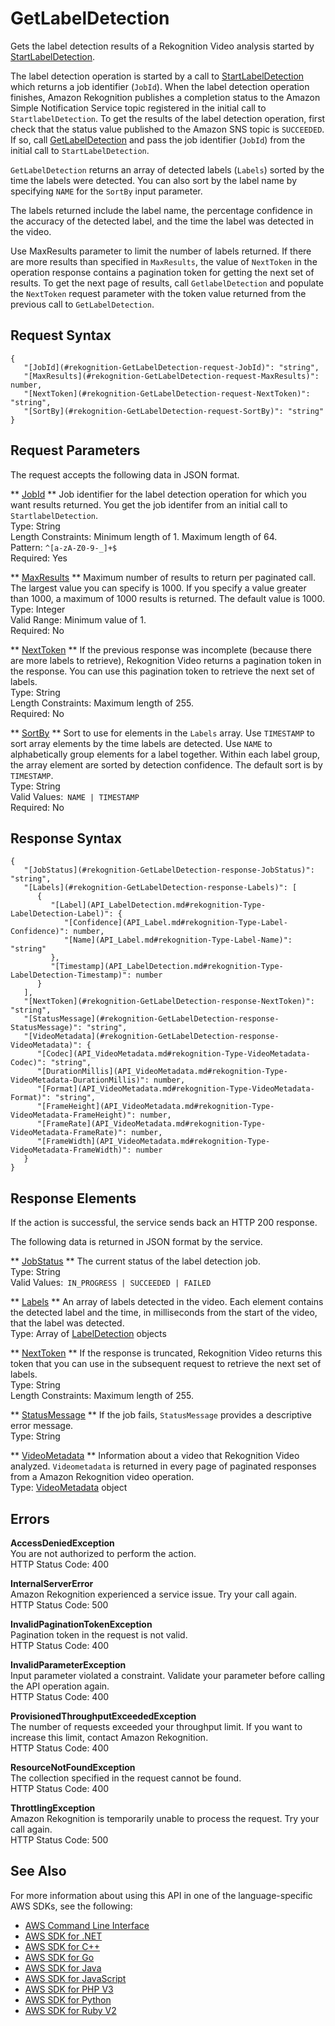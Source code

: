 # GetLabelDetection<a name="API_GetLabelDetection"></a>

Gets the label detection results of a Rekognition Video analysis started by [StartLabelDetection](API_StartLabelDetection.md)\. 

The label detection operation is started by a call to [StartLabelDetection](API_StartLabelDetection.md) which returns a job identifier \(`JobId`\)\. When the label detection operation finishes, Amazon Rekognition publishes a completion status to the Amazon Simple Notification Service topic registered in the initial call to `StartlabelDetection`\. To get the results of the label detection operation, first check that the status value published to the Amazon SNS topic is `SUCCEEDED`\. If so, call [GetLabelDetection](#API_GetLabelDetection) and pass the job identifier \(`JobId`\) from the initial call to `StartLabelDetection`\.

 `GetLabelDetection` returns an array of detected labels \(`Labels`\) sorted by the time the labels were detected\. You can also sort by the label name by specifying `NAME` for the `SortBy` input parameter\.

The labels returned include the label name, the percentage confidence in the accuracy of the detected label, and the time the label was detected in the video\.

Use MaxResults parameter to limit the number of labels returned\. If there are more results than specified in `MaxResults`, the value of `NextToken` in the operation response contains a pagination token for getting the next set of results\. To get the next page of results, call `GetlabelDetection` and populate the `NextToken` request parameter with the token value returned from the previous call to `GetLabelDetection`\.

## Request Syntax<a name="API_GetLabelDetection_RequestSyntax"></a>

```
{
   "[JobId](#rekognition-GetLabelDetection-request-JobId)": "string",
   "[MaxResults](#rekognition-GetLabelDetection-request-MaxResults)": number,
   "[NextToken](#rekognition-GetLabelDetection-request-NextToken)": "string",
   "[SortBy](#rekognition-GetLabelDetection-request-SortBy)": "string"
}
```

## Request Parameters<a name="API_GetLabelDetection_RequestParameters"></a>

The request accepts the following data in JSON format\.

 ** [JobId](#API_GetLabelDetection_RequestSyntax) **   <a name="rekognition-GetLabelDetection-request-JobId"></a>
Job identifier for the label detection operation for which you want results returned\. You get the job identifer from an initial call to `StartlabelDetection`\.  
Type: String  
Length Constraints: Minimum length of 1\. Maximum length of 64\.  
Pattern: `^[a-zA-Z0-9-_]+$`   
Required: Yes

 ** [MaxResults](#API_GetLabelDetection_RequestSyntax) **   <a name="rekognition-GetLabelDetection-request-MaxResults"></a>
Maximum number of results to return per paginated call\. The largest value you can specify is 1000\. If you specify a value greater than 1000, a maximum of 1000 results is returned\. The default value is 1000\.  
Type: Integer  
Valid Range: Minimum value of 1\.  
Required: No

 ** [NextToken](#API_GetLabelDetection_RequestSyntax) **   <a name="rekognition-GetLabelDetection-request-NextToken"></a>
If the previous response was incomplete \(because there are more labels to retrieve\), Rekognition Video returns a pagination token in the response\. You can use this pagination token to retrieve the next set of labels\.   
Type: String  
Length Constraints: Maximum length of 255\.  
Required: No

 ** [SortBy](#API_GetLabelDetection_RequestSyntax) **   <a name="rekognition-GetLabelDetection-request-SortBy"></a>
Sort to use for elements in the `Labels` array\. Use `TIMESTAMP` to sort array elements by the time labels are detected\. Use `NAME` to alphabetically group elements for a label together\. Within each label group, the array element are sorted by detection confidence\. The default sort is by `TIMESTAMP`\.  
Type: String  
Valid Values:` NAME | TIMESTAMP`   
Required: No

## Response Syntax<a name="API_GetLabelDetection_ResponseSyntax"></a>

```
{
   "[JobStatus](#rekognition-GetLabelDetection-response-JobStatus)": "string",
   "[Labels](#rekognition-GetLabelDetection-response-Labels)": [ 
      { 
         "[Label](API_LabelDetection.md#rekognition-Type-LabelDetection-Label)": { 
            "[Confidence](API_Label.md#rekognition-Type-Label-Confidence)": number,
            "[Name](API_Label.md#rekognition-Type-Label-Name)": "string"
         },
         "[Timestamp](API_LabelDetection.md#rekognition-Type-LabelDetection-Timestamp)": number
      }
   ],
   "[NextToken](#rekognition-GetLabelDetection-response-NextToken)": "string",
   "[StatusMessage](#rekognition-GetLabelDetection-response-StatusMessage)": "string",
   "[VideoMetadata](#rekognition-GetLabelDetection-response-VideoMetadata)": { 
      "[Codec](API_VideoMetadata.md#rekognition-Type-VideoMetadata-Codec)": "string",
      "[DurationMillis](API_VideoMetadata.md#rekognition-Type-VideoMetadata-DurationMillis)": number,
      "[Format](API_VideoMetadata.md#rekognition-Type-VideoMetadata-Format)": "string",
      "[FrameHeight](API_VideoMetadata.md#rekognition-Type-VideoMetadata-FrameHeight)": number,
      "[FrameRate](API_VideoMetadata.md#rekognition-Type-VideoMetadata-FrameRate)": number,
      "[FrameWidth](API_VideoMetadata.md#rekognition-Type-VideoMetadata-FrameWidth)": number
   }
}
```

## Response Elements<a name="API_GetLabelDetection_ResponseElements"></a>

If the action is successful, the service sends back an HTTP 200 response\.

The following data is returned in JSON format by the service\.

 ** [JobStatus](#API_GetLabelDetection_ResponseSyntax) **   <a name="rekognition-GetLabelDetection-response-JobStatus"></a>
The current status of the label detection job\.  
Type: String  
Valid Values:` IN_PROGRESS | SUCCEEDED | FAILED` 

 ** [Labels](#API_GetLabelDetection_ResponseSyntax) **   <a name="rekognition-GetLabelDetection-response-Labels"></a>
An array of labels detected in the video\. Each element contains the detected label and the time, in milliseconds from the start of the video, that the label was detected\.   
Type: Array of [LabelDetection](API_LabelDetection.md) objects

 ** [NextToken](#API_GetLabelDetection_ResponseSyntax) **   <a name="rekognition-GetLabelDetection-response-NextToken"></a>
If the response is truncated, Rekognition Video returns this token that you can use in the subsequent request to retrieve the next set of labels\.  
Type: String  
Length Constraints: Maximum length of 255\.

 ** [StatusMessage](#API_GetLabelDetection_ResponseSyntax) **   <a name="rekognition-GetLabelDetection-response-StatusMessage"></a>
If the job fails, `StatusMessage` provides a descriptive error message\.  
Type: String

 ** [VideoMetadata](#API_GetLabelDetection_ResponseSyntax) **   <a name="rekognition-GetLabelDetection-response-VideoMetadata"></a>
Information about a video that Rekognition Video analyzed\. `Videometadata` is returned in every page of paginated responses from a Amazon Rekognition video operation\.  
Type: [VideoMetadata](API_VideoMetadata.md) object

## Errors<a name="API_GetLabelDetection_Errors"></a>

 **AccessDeniedException**   
You are not authorized to perform the action\.  
HTTP Status Code: 400

 **InternalServerError**   
Amazon Rekognition experienced a service issue\. Try your call again\.  
HTTP Status Code: 500

 **InvalidPaginationTokenException**   
Pagination token in the request is not valid\.  
HTTP Status Code: 400

 **InvalidParameterException**   
Input parameter violated a constraint\. Validate your parameter before calling the API operation again\.  
HTTP Status Code: 400

 **ProvisionedThroughputExceededException**   
The number of requests exceeded your throughput limit\. If you want to increase this limit, contact Amazon Rekognition\.  
HTTP Status Code: 400

 **ResourceNotFoundException**   
The collection specified in the request cannot be found\.  
HTTP Status Code: 400

 **ThrottlingException**   
Amazon Rekognition is temporarily unable to process the request\. Try your call again\.  
HTTP Status Code: 500

## See Also<a name="API_GetLabelDetection_SeeAlso"></a>

For more information about using this API in one of the language\-specific AWS SDKs, see the following:
+  [AWS Command Line Interface](https://docs.aws.amazon.com/goto/aws-cli/rekognition-2016-06-27/GetLabelDetection) 
+  [AWS SDK for \.NET](https://docs.aws.amazon.com/goto/DotNetSDKV3/rekognition-2016-06-27/GetLabelDetection) 
+  [AWS SDK for C\+\+](https://docs.aws.amazon.com/goto/SdkForCpp/rekognition-2016-06-27/GetLabelDetection) 
+  [AWS SDK for Go](https://docs.aws.amazon.com/goto/SdkForGoV1/rekognition-2016-06-27/GetLabelDetection) 
+  [AWS SDK for Java](https://docs.aws.amazon.com/goto/SdkForJava/rekognition-2016-06-27/GetLabelDetection) 
+  [AWS SDK for JavaScript](https://docs.aws.amazon.com/goto/AWSJavaScriptSDK/rekognition-2016-06-27/GetLabelDetection) 
+  [AWS SDK for PHP V3](https://docs.aws.amazon.com/goto/SdkForPHPV3/rekognition-2016-06-27/GetLabelDetection) 
+  [AWS SDK for Python](https://docs.aws.amazon.com/goto/boto3/rekognition-2016-06-27/GetLabelDetection) 
+  [AWS SDK for Ruby V2](https://docs.aws.amazon.com/goto/SdkForRubyV2/rekognition-2016-06-27/GetLabelDetection) 